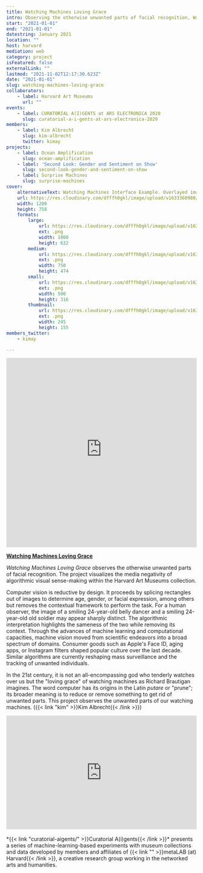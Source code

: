 ```yaml
---
title: Watching Machines Loving Grace
intro: Observing the otherwise unwanted parts of facial recognition, Watching Machines Loving Grace visualizes the reductiveness of algorithmic visual sense-making.
start: "2021-01-01"
end: "2021-01-01"
datestring: January 2021
location: ""
host: harvard
mediation: web
category: project
isFeatured: false
externalLink: ""
lastmod: "2021-11-02T12:17:30.623Z"
date: "2021-01-01"
slug: watching-machines-loving-grace
collaborators:
    - label: Harvard Art Museums
      url: ""
events:
    - label: CURATORIAL A(I)GENTS at ARS ELECTRONICA 2020
      slug: curatorial-a-i-gents-at-ars-electronica-2020
members:
    - label: Kim Albrecht
      slug: kim-albrecht
      twitter: kimay
projects:
    - label: Ocean Amplification
      slug: ocean-amplification
    - label: 'Second Look: Gender and Sentiment on Show'
      slug: second-look-gender-and-sentiment-on-show
    - label: Surprise Machines
      slug: surprise-machines
cover:
    alternativeText: Watching Machines Interface Example. Overlayed images with cutout faces.
    url: https://res.cloudinary.com/dfffh0gkl/image/upload/v1633360980/watching_machines_kim_albrecht_harvard_art_museums_min_1be7c7efa8.png
    width: 1200
    height: 758
    formats:
        large:
            url: https://res.cloudinary.com/dfffh0gkl/image/upload/v1633360981/large_watching_machines_kim_albrecht_harvard_art_museums_min_1be7c7efa8.png
            ext: .png
            width: 1000
            height: 632
        medium:
            url: https://res.cloudinary.com/dfffh0gkl/image/upload/v1633360982/medium_watching_machines_kim_albrecht_harvard_art_museums_min_1be7c7efa8.png
            ext: .png
            width: 750
            height: 474
        small:
            url: https://res.cloudinary.com/dfffh0gkl/image/upload/v1633360982/small_watching_machines_kim_albrecht_harvard_art_museums_min_1be7c7efa8.png
            ext: .png
            width: 500
            height: 316
        thumbnail:
            url: https://res.cloudinary.com/dfffh0gkl/image/upload/v1633360980/thumbnail_watching_machines_kim_albrecht_harvard_art_museums_min_1be7c7efa8.png
            ext: .png
            width: 245
            height: 155
members_twitter:
    - kimay

---
```

<iframe src="https://watching-machines.kimalbrecht.com/" width="100%" height="500px" frameborder="0" title="Watching Machines Loving Grace"></iframe><br />

**[Watching Machines Loving Grace](http://watching-machines.kimalbrecht.com/)**

*Watching Machines Loving Grace* observes the otherwise unwanted parts of facial recognition. The project visualizes the media negativity of algorithmic visual sense-making within the Harvard Art Museums collection.

Computer vision is reductive by design. It proceeds by splicing rectangles out of images to determine age, gender, or facial expression, among others but removes the contextual framework to perform the task. For a human observer, the image of a smiling 24-year-old belly dancer and a smiling 24-year-old old soldier may appear sharply distinct. The algorithmic interpretation highlights the sameness of the two while removing its context. Through the advances of machine learning and computational capacities, machine vision moved from scientific endeavors into a broad spectrum of domains. Consumer goods such as Apple's Face ID, aging apps, or Instagram filters shaped popular culture over the last decade. Similar algorithms are currently reshaping mass surveillance and the tracking of unwanted individuals. 

In the 21st century, it is not an all-encompassing god who tenderly watches over us but the "loving grace" of watching machines as Richard Brautigan imagines. The word computer has its origins in the Latin *putare* or "prune"; its broader meaning is to reduce or remove something to get rid of unwanted parts. This project observes the unwanted parts of our watching machines. ({{< link "kim" >}}Kim Albrecht{{< /link >}})

<iframe width="100%" height="300" src="https://www.youtube.com/embed/f-S6oMVYLSY" frameborder="0" allow="accelerometer; autoplay; encrypted-media; gyroscope; picture-in-picture" allowfullscreen></iframe><br /><br />
*{{< link "curatorial-aigents/" >}}Curatorial A(i)gents{{< /link >}}* presents a series of machine-learning-based experiments with museum collections and data developed by members and affiliates of {{< link "" >}}metaLAB (at) Harvard{{< /link >}}, a creative research group working in the networked arts and humanities.